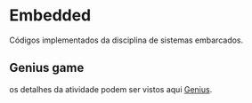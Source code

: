 # Embedded
Códigos implementados da disciplina de sistemas embarcados.

## Genius game
os detalhes da atividade podem ser vistos aqui [Genius](Genius/docs/Atividade.md).
